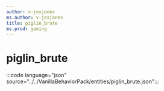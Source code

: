 ```yaml
---
author: v-josjones
ms.author: v-josjones
title: piglin_brute 
ms.prod: gaming
---
```


# piglin_brute

:::code language="json" source="../../VanillaBehaviorPack/entities/piglin_brute.json":::
